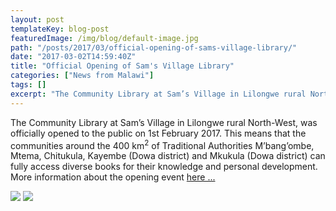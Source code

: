 ```yaml
---
layout: post
templateKey: blog-post
featuredImage: /img/blog/default-image.jpg
path: "/posts/2017/03/official-opening-of-sams-village-library/"
date: "2017-03-02T14:59:40Z"
title: "Official Opening of Sam's Village Library"
categories: ["News from Malawi"]
tags: []
excerpt: "The Community Library at Sam’s Village in Lilongwe rural North-West, was officially opened to the p..."
---
```


The Community Library at Sam’s Village in Lilongwe rural North-West, was officially opened to the public on 1st February 2017\. This means that the communities around the 400 km<sup>2</sup> of Traditional Authorities M’bang’ombe, Mtema, Chitukula, Kayembe (Dowa district) and Mkukula (Dowa district) can fully access diverse books for their knowledge and personal development. More information about the opening event [here ...](https://f000.backblazeb2.com/file/avm-wp-uploads/2015/11/REPORT-ON-OPENING-LIBRARY-010217.pdf)

[![](https://f000.backblazeb2.com/file/avm-wp-uploads/2015/11/REPORT-ON-OPENING-LIBRARY-010217-300x225.jpg)](https://f000.backblazeb2.com/file/avm-wp-uploads/2015/11/REPORT-ON-OPENING-LIBRARY-010217.jpg) [![](https://f000.backblazeb2.com/file/avm-wp-uploads/2015/11/REPORT-ON-OPENING-LIBRARY-2-010217-300x225.jpg)](https://f000.backblazeb2.com/file/avm-wp-uploads/2015/11/REPORT-ON-OPENING-LIBRARY-2-010217.jpg)
